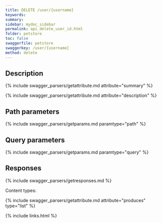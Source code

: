 ```yaml
---
title: DELETE /user/{username}
keywords: 
summary: 
sidebar: mydoc_sidebar
permalink: api_delete_user_id.html
folder: petstore
toc: false
swaggerfile: petstore
swaggerkey: /user/{username}
method: delete
---
```

## Description

{% include swagger_parsers/getattribute.md attribute="summary" %}

{% include swagger_parsers/getattribute.md attribute="description" %}

## Path parameters

{% include swagger_parsers/getparams.md paramtype="path" %}

## Query parameters

{% include swagger_parsers/getparams.md paramtype="query" %}

## Responses

{% include swagger_parsers/getresponses.md %}

Content types:

{% include swagger_parsers/getattribute.md attribute="produces" type="list" %}

{% include links.html %}
